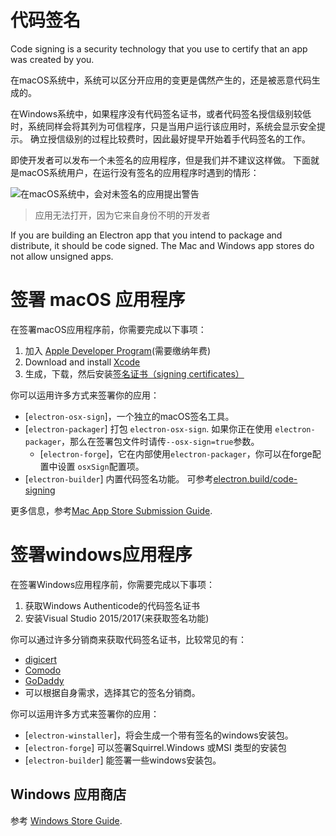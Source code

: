 # 代码签名

Code signing is a security technology that you use to certify that an app was created by you.

在macOS系统中，系统可以区分开应用的变更是偶然产生的，还是被恶意代码生成的。

在Windows系统中，如果程序没有代码签名证书，或者代码签名授信级别较低时，系统同样会将其列为可信程序，只是当用户运行该应用时，系统会显示安全提示。 确立授信级别的过程比较费时，因此最好提早开始着手代码签名的工作。

即使开发者可以发布一个未签名的应用程序，但是我们并不建议这样做。 下面就是macOS系统用户，在运行没有签名的应用程序时遇到的情形：

![在macOS系统中，会对未签名的应用提出警告](https://user-images.githubusercontent.com/2289/39488937-bdc854ba-4d38-11e8-88f8-7b3c125baefc.png)

> 应用无法打开，因为它来自身份不明的开发者

If you are building an Electron app that you intend to package and distribute, it should be code signed. The Mac and Windows app stores do not allow unsigned apps.

# 签署 macOS 应用程序

在签署macOS应用程序前，你需要完成以下事项：

1. 加入 [Apple Developer Program](https://developer.apple.com/programs/)(需要缴纳年费)
2. Download and install [Xcode](https://developer.apple.com/xcode)
3. 生成，下载，然后安装[签名证书（signing certificates）](https://github.com/electron-userland/electron-osx-sign/wiki/1.-Getting-Started#certificates)

你可以运用许多方式来签署你的应用：

- [`electron-osx-sign`]，一个独立的macOS签名工具。
- [`electron-packager`] 打包 `electron-osx-sign`. 如果你正在使用 `electron-packager`，那么在签署包文件时请传`--osx-sign=true`参数。 
    - [`electron-forge`]，它在内部使用`electron-packager`，你可以在forge配置中设置 `osxSign`配置项。
- [`electron-builder`] 内置代码签名功能。 可参考[electron.build/code-signing](https://www.electron.build/code-signing)

更多信息，参考[Mac App Store Submission Guide](mac-app-store-submission-guide.md).

# 签署windows应用程序

在签署Windows应用程序前，你需要完成以下事项：

1. 获取Windows Authenticode的代码签名证书
2. 安装Visual Studio 2015/2017(来获取签名功能)

你可以通过许多分销商来获取代码签名证书，比较常见的有：

- [digicert](https://www.digicert.com/code-signing/microsoft-authenticode.htm)
- [Comodo](https://www.comodo.com/landing/ssl-certificate/authenticode-signature/)
- [GoDaddy](https://au.godaddy.com/web-security/code-signing-certificate)
- 可以根据自身需求，选择其它的签名分销商。

你可以运用许多方式来签署你的应用：

- [`electron-winstaller`]，将会生成一个带有签名的windows安装包。
- [`electron-forge`] 可以签署Squirrel.Windows 或MSI 类型的安装包
- [`electron-builder`] 能签署一些windows安装包。

## Windows 应用商店

参考 [Windows Store Guide](windows-store-guide.md).